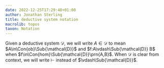 ```yaml
---
date: 2022-12-25T17:29:48+01:00
author: Jonathan Sterling
title: deductive system notation
macrolib: topos
taxon: Notation
---
```


Given a deductive system $\mathcal{D}$, we will write $A\in\mathcal{D}$ to mean $A\in\Con{ob}\Sub{\mathcal{D}}$ and $f:A\vdash\Sub{\mathcal{D}} B$ when $f\in\Con{hom}\Sub{\mathcal{D}}\prn{A,B}$. When $\mathcal{D}$ is clear from context, we will write $\vdash$ instead of $\vdash\Sub{\mathcal{D}}$.
